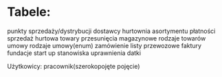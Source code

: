 # Tabele:
punkty sprzedaży/dystrybucji
dostawcy
hurtownia asortymentu
płatności
sprzedaż hurtowa
towary
przesunięcia magazynowe
rodzaje towarów
umowy
rodzaje umowy(enum)
zamówienie
listy przewozowe
faktury
fundacje
start up
stanowiska
uprawnienia
datki

Użytkowicy:
pracownik(szerokopojęte pojęcie)



